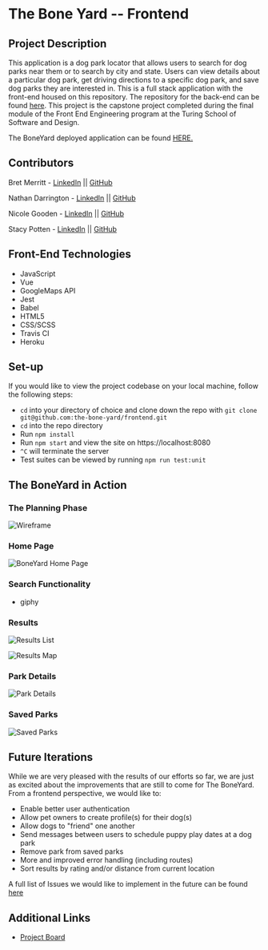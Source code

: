 # The Bone Yard -- Frontend

## Project Description 

This application is a dog park locator that allows users to search for dog parks near them or to search by city and state. Users can view details about a particular dog park, get driving directions to a specific dog park, and save dog parks they are interested in. This is a full stack application with the front-end housed on this repository. The repository for the back-end can be found [here](https://github.com/the-bone-yard/backend-repo). This project is the capstone project completed during the final module of the Front End Engineering program at the Turing School of Software and Design. 

The BoneYard deployed application can be found [HERE.](https://the-bone-yard-fe.herokuapp.com/#/)

## Contributors

Bret Merritt - [LinkedIn](https://www.linkedin.com/in/bret-merritt/) || [GitHub](https://github.com/bretm9)

Nathan Darrington - [LinkedIn](https://www.linkedin.com/in/nathandarrington/) || [GitHub](https://github.com/npdarrington)


Nicole Gooden - [LinkedIn](https://www.linkedin.com/in/nicolemgooden/) || [GitHub](https://github.com/nicolegooden)

Stacy Potten - [LinkedIn](https://www.linkedin.com/in/stacy-potten/) || [GitHub](https://github.com/stacyp2006)


## Front-End Technologies

- JavaScript
- Vue
- GoogleMaps API
- Jest
- Babel
- HTML5
- CSS/SCSS
- Travis CI
- Heroku


## Set-up

If you would like to view the project codebase on your local machine, follow the following steps: 
  - `cd` into your directory of choice and clone down the repo with `git clone git@github.com:the-bone-yard/frontend.git`
  - `cd` into the repo directory 
  - Run `npm install`
  - Run `npm start` and view the site on https://localhost:8080
  - `^C` will terminate the server
  - Test suites can be viewed by running `npm run test:unit`
  
## The BoneYard in Action

### The Planning Phase
![Wireframe](images/wireframe.png)

### Home Page
![BoneYard Home Page](images/homepage.png)

### Search Functionality
- giphy

### Results 
![Results List](images/resultslist.png)

![Results Map](images/resultsmap.png)

### Park Details
![Park Details](images/parkdetails.png)

### Saved Parks
![Saved Parks](images/savedparks.png)
  
## Future Iterations
While we are very pleased with the results of our efforts so far, we are just as excited about the improvements that are still to come for The BoneYard. From a frontend perspective, we would like to: 

- Enable better user authentication 
- Allow pet owners to create profile(s) for their dog(s)
- Allow dogs to "friend" one another 
- Send messages between users to schedule puppy play dates at a dog park
- Remove park from saved parks
- More and improved error handling (including routes)
- Sort results by rating and/or distance from current location

A full list of Issues we would like to implement in the future can be found [here](https://github.com/the-bone-yard/frontend/issues)

## Additional Links
- [Project Board](https://github.com/orgs/the-bone-yard/projects/1)